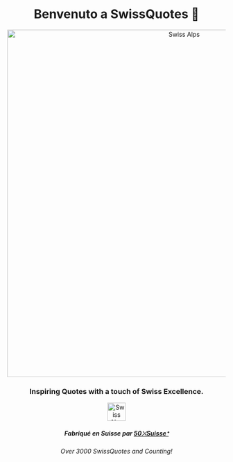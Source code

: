 <h1 align="center">Benvenuto a SwissQuotes 🌻</h1>

<p align="center">

  <a href="https://SwissQuotes.github.io">
    <img src="https://github.com/SwissQuotes/SwissQuotes.github.io/assets/156722656/11fda061-e613-408f-9ac8-46fb89a5e9e3" alt="Swiss Alps" width="800" href="50xSuisse.github.io">
  </a>
</p>

<h3 align="center">Inspiring Quotes with a touch of Swiss Excellence.</h3>

<p align="center">
  <a href="https://SwissQuotes.github.io">
    <img src="https://github.com/SwissQuotes/SwissQuotes.github.io/assets/156722656/a5e2ca49-cdd5-4079-aa9d-a7c6ee1ae75c" alt="Swiss Alps" width="42px" href="50xSuisse.github.io">
  </a>
</p>
<h5 align="center">Fabriqué en Suisse par <a href=https://github.com/50xsuisse>50⤬Suisseᐩ</a></h5>
<h6 align="center">Over 3000 SwissQuotes and Counting!</a></h6>
